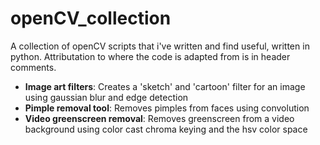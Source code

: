 # openCV_collection
A collection of openCV scripts that i've written and find useful, written in python. Attributation to where the code is adapted from is in header comments.

* **Image art filters**: Creates a 'sketch' and 'cartoon' filter for an image using gaussian blur and edge detection
* **Pimple removal tool**: Removes pimples from faces using convolution
* **Video greenscreen removal**: Removes greenscreen from a video background using color cast chroma keying and the hsv color space